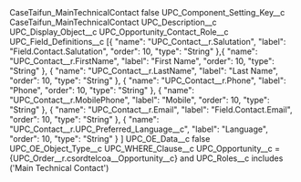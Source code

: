 <?xml version="1.0" encoding="UTF-8"?>
<CustomMetadata xmlns="http://soap.sforce.com/2006/04/metadata" xmlns:xsi="http://www.w3.org/2001/XMLSchema-instance" xmlns:xsd="http://www.w3.org/2001/XMLSchema">
    <label>CaseTaifun_MainTechnicalContact</label>
    <protected>false</protected>
    <values>
        <field>UPC_Component_Setting_Key__c</field>
        <value xsi:type="xsd:string">CaseTaifun_MainTechnicalContact</value>
    </values>
    <values>
        <field>UPC_Description__c</field>
        <value xsi:nil="true"/>
    </values>
    <values>
        <field>UPC_Display_Object__c</field>
        <value xsi:type="xsd:string">UPC_Opportunity_Contact_Role__c</value>
    </values>
    <values>
        <field>UPC_Field_Definitions__c</field>
        <value xsi:type="xsd:string">[{
		&quot;name&quot;: &quot;UPC_Contact__r.Salutation&quot;,
		&quot;label&quot;: &quot;Field.Contact.Salutation&quot;,
		&quot;order&quot;: 10,
		&quot;type&quot;: &quot;String&quot;
	},{
		&quot;name&quot;: &quot;UPC_Contact__r.FirstName&quot;,
		&quot;label&quot;: &quot;First Name&quot;,
		&quot;order&quot;: 10,
		&quot;type&quot;: &quot;String&quot;
	}, {
		&quot;name&quot;: &quot;UPC_Contact__r.LastName&quot;,
		&quot;label&quot;: &quot;Last Name&quot;,
		&quot;order&quot;: 10,
		&quot;type&quot;: &quot;String&quot;
	}, {
		&quot;name&quot;: &quot;UPC_Contact__r.Phone&quot;,
		&quot;label&quot;: &quot;Phone&quot;,
		&quot;order&quot;: 10,
		&quot;type&quot;: &quot;String&quot;
	}, {
		&quot;name&quot;: &quot;UPC_Contact__r.MobilePhone&quot;,
		&quot;label&quot;: &quot;Mobile&quot;,
		&quot;order&quot;: 10,
		&quot;type&quot;: &quot;String&quot;
	}, {
		&quot;name&quot;: &quot;UPC_Contact__r.Email&quot;,
		&quot;label&quot;: &quot;Field.Contact.Email&quot;,
		&quot;order&quot;: 10,
		&quot;type&quot;: &quot;String&quot;
	}, {
                &quot;name&quot;: &quot;UPC_Contact__r.UPC_Preferred_Language__c&quot;,
                 &quot;label&quot;: &quot;Language&quot;,
                 &quot;order&quot;: 10,
                 &quot;type&quot;: &quot;String&quot;
         }
]</value>
    </values>
    <values>
        <field>UPC_OE_Data__c</field>
        <value xsi:type="xsd:boolean">false</value>
    </values>
    <values>
        <field>UPC_OE_Object_Type__c</field>
        <value xsi:nil="true"/>
    </values>
    <values>
        <field>UPC_WHERE_Clause__c</field>
        <value xsi:type="xsd:string">UPC_Opportunity__c = {UPC_Order__r.csordtelcoa__Opportunity__c} and UPC_Roles__c includes (&apos;Main Technical Contact&apos;)</value>
    </values>
</CustomMetadata>
